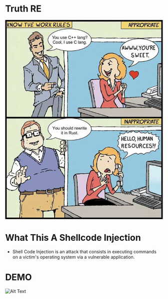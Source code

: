# Truth RE
![Alt Text](https://github.com/radlock69/Shellcode-Injector/blob/main/you%20should%20rewrite%20it%20in%20rust.png)
# What This A Shellcode Injection
* Shell Code Injection is an attack that consists in executing commands on a victim's operating system via a vulnerable application.
# DEMO
![Alt Text](https://github.com/radlock69/Shellcode-Injector/blob/main/DEMO.gif)
